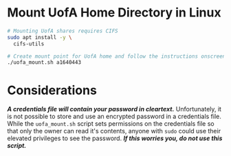 # Mount UofA Home Directory in Linux

```bash
# Mounting UofA shares requires CIFS
sudo apt install -y \
  cifs-utils

# Create mount point for UofA home and follow the instructions onscreen
./uofa_mount.sh a1640443
```

# Considerations

***A credentials file will contain your password in cleartext.*** Unfortunately, it is not possible to store and use an encrypted
password in a credentials file. While the `uofa_mount.sh` script sets permissions on the credentials file so that only
the owner can read it's contents, anyone with `sudo` could use their elevated privileges to see the password. ***If this worries
you, do not use this script.***
